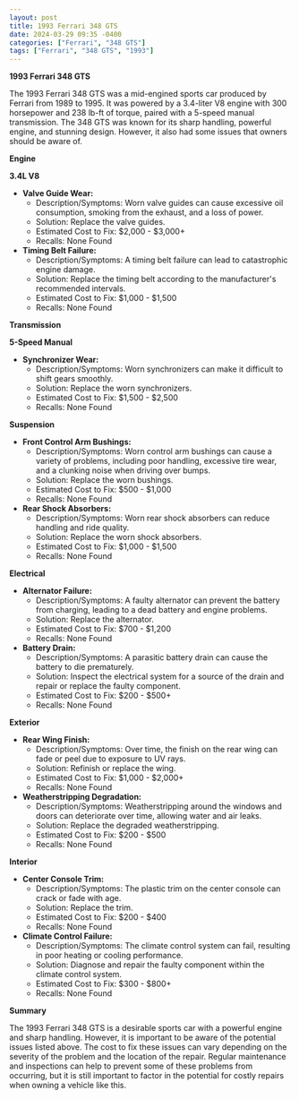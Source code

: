 ```yaml
---
layout: post
title: 1993 Ferrari 348 GTS
date: 2024-03-29 09:35 -0400
categories: ["Ferrari", "348 GTS"]
tags: ["Ferrari", "348 GTS", "1993"]
---
```

**1993 Ferrari 348 GTS**

The 1993 Ferrari 348 GTS was a mid-engined sports car produced by Ferrari from 1989 to 1995. It was powered by a 3.4-liter V8 engine with 300 horsepower and 238 lb-ft of torque, paired with a 5-speed manual transmission. The 348 GTS was known for its sharp handling, powerful engine, and stunning design. However, it also had some issues that owners should be aware of.

**Engine**

**3.4L V8**

* **Valve Guide Wear:**
    * Description/Symptoms: Worn valve guides can cause excessive oil consumption, smoking from the exhaust, and a loss of power.
    * Solution: Replace the valve guides.
    * Estimated Cost to Fix: $2,000 - $3,000+
    * Recalls: None Found
* **Timing Belt Failure:**
    * Description/Symptoms: A timing belt failure can lead to catastrophic engine damage.
    * Solution: Replace the timing belt according to the manufacturer's recommended intervals.
    * Estimated Cost to Fix: $1,000 - $1,500
    * Recalls: None Found

**Transmission**

**5-Speed Manual**

* **Synchronizer Wear:**
    * Description/Symptoms: Worn synchronizers can make it difficult to shift gears smoothly.
    * Solution: Replace the worn synchronizers.
    * Estimated Cost to Fix: $1,500 - $2,500
    * Recalls: None Found

**Suspension**

* **Front Control Arm Bushings:**
    * Description/Symptoms: Worn control arm bushings can cause a variety of problems, including poor handling, excessive tire wear, and a clunking noise when driving over bumps.
    * Solution: Replace the worn bushings.
    * Estimated Cost to Fix: $500 - $1,000
    * Recalls: None Found
* **Rear Shock Absorbers:**
    * Description/Symptoms: Worn rear shock absorbers can reduce handling and ride quality.
    * Solution: Replace the worn shock absorbers.
    * Estimated Cost to Fix: $1,000 - $1,500
    * Recalls: None Found

**Electrical**

* **Alternator Failure:**
    * Description/Symptoms: A faulty alternator can prevent the battery from charging, leading to a dead battery and engine problems.
    * Solution: Replace the alternator.
    * Estimated Cost to Fix: $700 - $1,200
    * Recalls: None Found
* **Battery Drain:**
    * Description/Symptoms: A parasitic battery drain can cause the battery to die prematurely.
    * Solution: Inspect the electrical system for a source of the drain and repair or replace the faulty component.
    * Estimated Cost to Fix: $200 - $500+
    * Recalls: None Found

**Exterior**

* **Rear Wing Finish:**
    * Description/Symptoms: Over time, the finish on the rear wing can fade or peel due to exposure to UV rays.
    * Solution: Refinish or replace the wing.
    * Estimated Cost to Fix: $1,000 - $2,000+
    * Recalls: None Found
* **Weatherstripping Degradation:**
    * Description/Symptoms: Weatherstripping around the windows and doors can deteriorate over time, allowing water and air leaks.
    * Solution: Replace the degraded weatherstripping.
    * Estimated Cost to Fix: $200 - $500
    * Recalls: None Found

**Interior**

* **Center Console Trim:**
    * Description/Symptoms: The plastic trim on the center console can crack or fade with age.
    * Solution: Replace the trim.
    * Estimated Cost to Fix: $200 - $400
    * Recalls: None Found
* **Climate Control Failure:**
    * Description/Symptoms: The climate control system can fail, resulting in poor heating or cooling performance.
    * Solution: Diagnose and repair the faulty component within the climate control system.
    * Estimated Cost to Fix: $300 - $800+
    * Recalls: None Found

**Summary**

The 1993 Ferrari 348 GTS is a desirable sports car with a powerful engine and sharp handling. However, it is important to be aware of the potential issues listed above. The cost to fix these issues can vary depending on the severity of the problem and the location of the repair. Regular maintenance and inspections can help to prevent some of these problems from occurring, but it is still important to factor in the potential for costly repairs when owning a vehicle like this.
